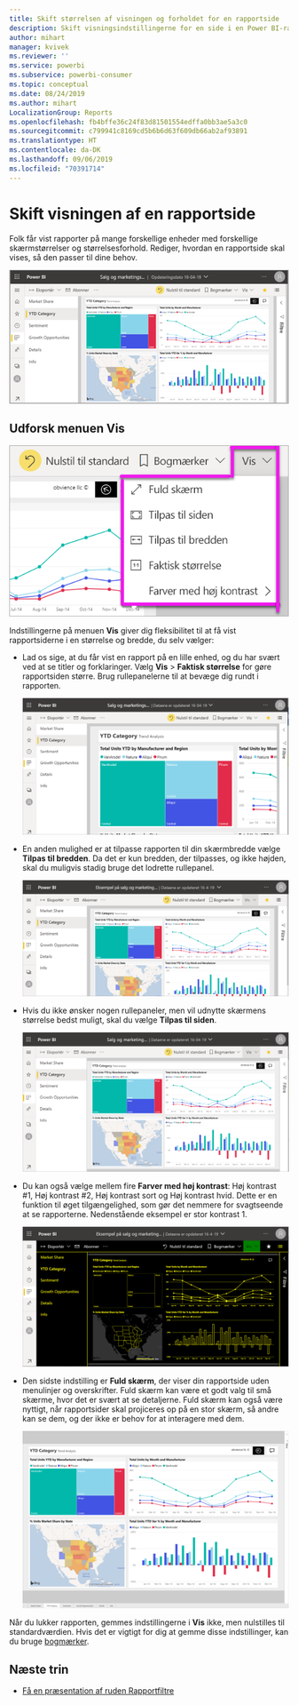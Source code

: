 ```yaml
---
title: Skift størrelsen af visningen og forholdet for en rapportside
description: Skift visningsindstillingerne for en side i en Power BI-rapport
author: mihart
manager: kvivek
ms.reviewer: ''
ms.service: powerbi
ms.subservice: powerbi-consumer
ms.topic: conceptual
ms.date: 08/24/2019
ms.author: mihart
LocalizationGroup: Reports
ms.openlocfilehash: fb4bffe36c24f83d81501554edffa0bb3ae5a3c0
ms.sourcegitcommit: c799941c8169cd5b6b6d63f609db66ab2af93891
ms.translationtype: HT
ms.contentlocale: da-DK
ms.lasthandoff: 09/06/2019
ms.locfileid: "70391714"
---
```

# <a name="change-the-display-of-a-report-page"></a>Skift visningen af en rapportside

Folk får vist rapporter på mange forskellige enheder med forskellige skærmstørrelser og størrelsesforhold. Rediger, hvordan en rapportside skal vises, så den passer til dine behov.

![Skærmbillede af, hvordan en rapport vises på lærredet.](media/end-user-report-view/power-bi-canvas.png)

## <a name="explore-the-view-menu"></a>Udforsk menuen Vis

![Skærmbillede af indstillingerne på rullelisten Vis.](media/end-user-report-view/power-bi-viewmenu.png)


Indstillingerne på menuen **Vis** giver dig fleksibilitet til at få vist rapportsiderne i en størrelse og bredde, du selv vælger:

- Lad os sige, at du får vist en rapport på en lille enhed, og du har svært ved at se titler og forklaringer.  Vælg **Vis** > **Faktisk størrelse** for gøre rapportsiden større. Brug rullepanelerne til at bevæge dig rundt i rapporten.

    ![Skærmbillede af en rapport, der er angivet til Faktisk størrelse, og hvor de to rullepaneler er fremhævet.](media/end-user-report-view/power-bi-view-actual.png)

- En anden mulighed er at tilpasse rapporten til din skærmbredde vælge **Tilpas til bredden**. Da det er kun bredden, der tilpasses, og ikke højden, skal du muligvis stadig bruge det lodrette rullepanel.

  ![Skærmbillede af en rapport, der er angivet til Tilpas til bredden, og hvor det lodrette rullepanel er fremhævet.](media/end-user-report-view/power-bi-view-width.png)

- Hvis du ikke ønsker nogen rullepaneler, men vil udnytte skærmens størrelse bedst muligt, skal du vælge **Tilpas til siden**.

   ![Skærmbillede af en rapport, der er angivet til Tilpas til siden.](media/end-user-report-view/power-bi-view-fit.png)

- Du kan også vælge mellem fire **Farver med høj kontrast**: Høj kontrast #1, Høj kontrast #2, Høj kontrast sort og Høj kontrast hvid. Dette er en funktion til øget tilgængelighed, som gør det nemmere for svagtseende at se rapporterne. Nedenstående eksempel er stor kontrast 1. 

    ![Skærmbillede af en rapport, der er angivet til Stor kontrast #1.](media/end-user-report-view/power-bi-contrast1.png)

- Den sidste indstilling er **Fuld skærm**, der viser din rapportside uden menulinjer og overskrifter. Fuld skærm kan være et godt valg til små skærme, hvor det er svært at se detaljerne.  Fuld skærm kan også være nyttigt, når rapportsider skal projiceres op på en stor skærm, så andre kan se dem, og der ikke er behov for at interagere med dem.  

    ![Rapport, der vises i Fuld skærm](media/end-user-report-view/power-bi-full-screen.png)

Når du lukker rapporten, gemmes indstillingerne i **Vis** ikke, men nulstilles til standardværdien. Hvis det er vigtigt for dig at gemme disse indstillinger, kan du bruge [bogmærker](end-user-bookmarks.md).

## <a name="next-steps"></a>Næste trin

* [Få en præsentation af ruden Rapportfiltre](end-user-report-filter.md)